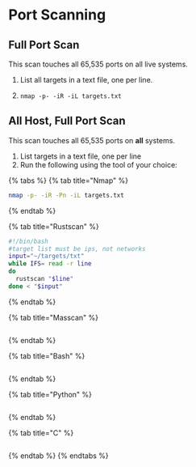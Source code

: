 # Port Scanning

## Full Port Scan

 This scan touches all 65,535 ports on all live systems.

1. List all targets in a text file, one per line.
2. ```
   nmap -p- -iR -iL targets.txt
   ```

## All Host, Full Port Scan

This scan touches all 65,535 ports on **all** systems.

1. List targets in a text file, one per line
2. Run the following using the tool of your choice:

{% tabs %}
{% tab title="Nmap" %}
```bash
nmap -p- -iR -Pn -iL targets.txt
```
{% endtab %}

{% tab title="Rustscan" %}
```bash
#!/bin/bash
#target list must be ips, not networks
input="~/targets/txt"
while IFS= read -r line
do
  rustscan "$line"
done < "$input"
```
{% endtab %}

{% tab title="Masscan" %}
```text

```
{% endtab %}

{% tab title="Bash" %}
```text

```
{% endtab %}

{% tab title="Python" %}
```text

```
{% endtab %}

{% tab title="C" %}
```text

```
{% endtab %}
{% endtabs %}

